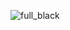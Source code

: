 ![full_black](https://github.com/equichainfi/.github/assets/113932706/c2329e54-e518-428f-ae67-2b8f680aa2ba)

